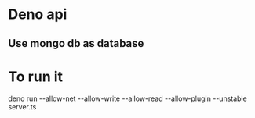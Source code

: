 # Deno api 
## Use mongo db as database 

# To run it
deno run  --allow-net --allow-write --allow-read --allow-plugin --unstable server.ts

